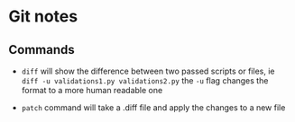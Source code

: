 # Git notes

## Commands

- `diff` will show the difference between two passed scripts or files, ie `diff -u validations1.py validations2.py` the `-u` flag changes the format to a more human readable one

- `patch` command will take a .diff file and apply the changes to a new file


